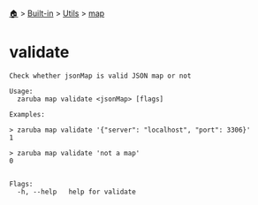 <!--startTocHeader-->
[🏠](../../../README.md) > [Built-in](../../README.md) > [Utils](../README.md) > [map](README.md)
# validate
<!--endTocHeader-->

```
Check whether jsonMap is valid JSON map or not

Usage:
  zaruba map validate <jsonMap> [flags]

Examples:

> zaruba map validate '{"server": "localhost", "port": 3306}'
1

> zaruba map validate 'not a map'
0


Flags:
  -h, --help   help for validate

```

<!--startTocSubtopic-->
<!--endTocSubtopic-->